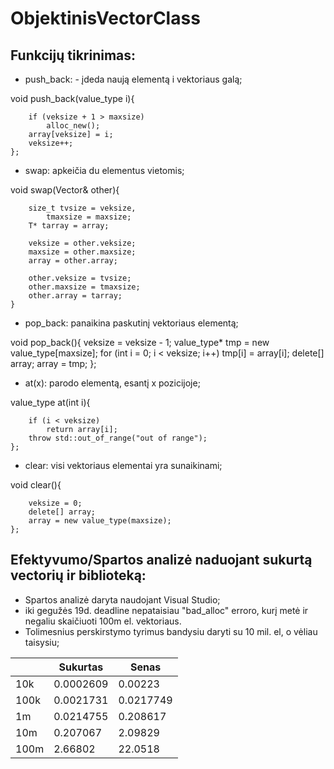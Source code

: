 # ObjektinisVectorClass


## Funkcijų tikrinimas:

- push_back: - įdeda naują elementą i vektoriaus galą;

void push_back(value_type i){

		if (veksize + 1 > maxsize)
			alloc_new();
		array[veksize] = i;
		veksize++;
	};
  
- swap: apkeičia du elementus vietomis;

void swap(Vector<T>& other){
  
		size_t tvsize = veksize,
			tmaxsize = maxsize;
		T* tarray = array;

		veksize = other.veksize;
		maxsize = other.maxsize;
		array = other.array;

		other.veksize = tvsize;
		other.maxsize = tmaxsize;
		other.array = tarray;
	}
  
- pop_back: panaikina paskutinį vektoriaus elementą;

void pop_back(){
		veksize = veksize - 1;
		value_type* tmp = new value_type[maxsize];
		for (int i = 0; i < veksize; i++)
			tmp[i] = array[i];
		delete[] array;
		array = tmp;
	};
  
- at(x): parodo elementą, esantį x pozicijoje;

value_type at(int i){

		if (i < veksize)
			return array[i];
		throw std::out_of_range("out of range");
	};

- clear: visi vektoriaus elementai yra sunaikinami;

void clear(){

		veksize = 0;
		delete[] array;
		array = new value_type(maxsize);
	};

## Efektyvumo/Spartos analizė naduojant sukurtą vectorių ir biblioteką:

- Spartos analizė daryta naudojant Visual Studio;
- iki gegužės 19d. deadline nepataisiau "bad_alloc" erroro, kurį metė ir negaliu skaičiuoti 100m el. vektoriaus.
- Tolimesnius perskirstymo tyrimus bandysiu daryti su 10 mil. el, o vėliau taisysiu;

|        |  Sukurtas |   Senas   |
| ------ | --------- | -------   |
| 10k    | 0.0002609 | 0.00223   |
| 100k   | 0.0021731 | 0.0217749 |
| 1m     | 0.0214755 | 0.208617  |
| 10m    | 0.207067  | 2.09829   |
| 100m   | 2.66802   | 22.0518   | 
